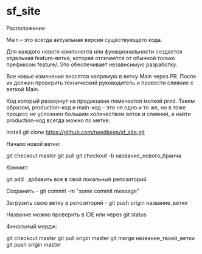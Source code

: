 # sf_site


Расположение 

Main – это всегда актуальная версия существующего кода.

Для каждого нового компонента или функциональности создается отдельная feature-ветка, которая отличается от обычной только префиксом feature/. Это обеспечивает независимую разработку.

Все новые изменения вносятся напрямую в ветку Main через PR. После их должен проверить технический руководитель и провести слияние с веткой Main.

Код который развернут на продакшене помечается меткой prod. Таким образом, production-код и main-код – это не одно и то же, но в тоже процесс не усложнен большим количеством веток и слияний, а найти production-код всегда можно по метке.

Install
git clone https://github.com/needkeep/sf_site.git


Начало новой ветки:

git checkout master
git pull
git checkout -b название_нового_бранча

Коммит:

git add . добавить все в свой локальный репозиторий

Сохранить - git commit -m "some commit message"

Загрузить свою ветку в репозиторий - git push origin название_ветки

Название можно проверить в IDE или через git status

Финальный мердж:

git checkout master
git pull origin master
git merge название_твоей_ветки
git push origin master
